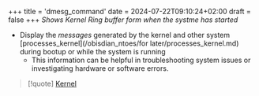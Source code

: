 +++
title = 'dmesg_command'
date = 2024-07-22T09:10:24+02:00
draft = false
+++
*Shows Kernel Ring buffer form when the systme has started*

- Display the *messages* generated by the kernel and other system [processes_kernel](/obisdian_ntoes/for later/processes_kernel.md)  during bootup or while the system is running
	- This information can be helpful in troubleshooting system issues or investigating hardware or software errors.
 
>[!quote] [Kernel](/Linux/Kernel/Kernel.md)

